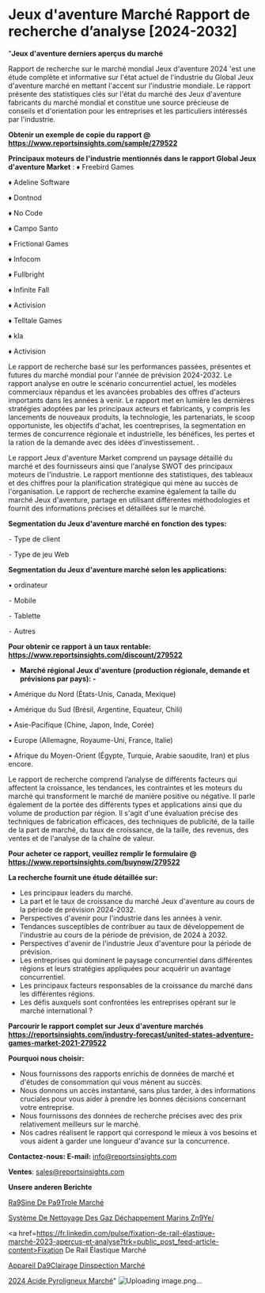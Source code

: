 # Jeux d'aventure Marché Rapport de recherche d’analyse [2024-2032]

"<strong>Jeux d'aventure derniers aperçus du marché</strong>

Rapport de recherche sur le marché mondial Jeux d'aventure 2024 'est une étude complète et informative sur l'état actuel de l'industrie du Global Jeux d'aventure marché en mettant l'accent sur l'industrie mondiale. Le rapport présente des statistiques clés sur l'état du marché des Jeux d'aventure fabricants du marché mondial et constitue une source précieuse de conseils et d'orientation pour les entreprises et les particuliers intéressés par l'industrie.

<strong>Obtenir un exemple de copie du rapport @ <a href=https://www.reportsinsights.com/sample/279522>https://www.reportsinsights.com/sample/279522</a></strong>

<strong>Principaux moteurs de l'industrie mentionnés dans le rapport Global Jeux d'aventure Market</strong> :
♦ Freebird Games

♦ Adeline Software

♦ Dontnod

♦ No Code

♦ Campo Santo

♦ Frictional Games

♦ Infocom

♦ Fullbright

♦ Infinite Fall

♦ Activision

♦ Telltale Games

♦ kla

♦ Activision

Le rapport de recherche basé sur les performances passées, présentes et futures du marché mondial pour l'année de prévision 2024-2032. Le rapport analyse en outre le scénario concurrentiel actuel, les modèles commerciaux répandus et les avancées probables des offres d'acteurs importants dans les années à venir. Le rapport met en lumière les dernières stratégies adoptées par les principaux acteurs et fabricants, y compris les lancements de nouveaux produits, la technologie, les partenariats, le scoop opportuniste, les objectifs d'achat, les coentreprises, la segmentation en termes de concurrence régionale et industrielle, les bénéfices, les pertes et la ration de la demande avec des idées d'investissement. .

Le rapport Jeux d'aventure Market comprend un paysage détaillé du marché et des fournisseurs ainsi que l'analyse SWOT des principaux moteurs de l'industrie. Le rapport mentionne des statistiques, des tableaux et des chiffres pour la planification stratégique qui mène au succès de l'organisation. Le rapport de recherche examine également la taille du marché Jeux d'aventure, partage en utilisant différentes méthodologies et fournit des informations précises et détaillées sur le marché.

<strong>Segmentation du Jeux d'aventure marché en fonction des types:</strong>


⁃ Type de client

⁃ Type de jeu Web

<strong>Segmentation du Jeux d'aventure marché selon les applications:</strong>

• ordinateur

⁃ Mobile

⁃ Tablette

⁃ Autres

<strong>Pour obtenir ce rapport à un taux rentable: <a href=https://www.reportsinsights.com/discount/279522>https://www.reportsinsights.com/discount/279522</a></strong>
<ul>
  <li><strong>Marché régional Jeux d'aventure (production régionale, demande et prévisions par pays): -</strong></li>
</ul>
• Amérique du Nord (États-Unis, Canada, Mexique)

• Amérique du Sud (Brésil, Argentine, Equateur, Chili)

• Asie-Pacifique (Chine, Japon, Inde, Corée)

• Europe (Allemagne, Royaume-Uni, France, Italie)

• Afrique du Moyen-Orient (Égypte, Turquie, Arabie saoudite, Iran) et plus encore.

Le rapport de recherche comprend l’analyse de différents facteurs qui affectent la croissance, les tendances, les contraintes et les moteurs du marché qui transforment le marché de manière positive ou négative. Il parle également de la portée des différents types et applications ainsi que du volume de production par région. Il s'agit d'une évaluation précise des techniques de fabrication efficaces, des techniques de publicité, de la taille de la part de marché, du taux de croissance, de la taille, des revenus, des ventes et de l'analyse de la chaîne de valeur.

<strong>Pour acheter ce rapport, veuillez remplir le formulaire @   <a href=https://www.reportsinsights.com/buynow/279522>https://www.reportsinsights.com/buynow/279522</a></strong>

<strong>La recherche fournit une étude détaillée sur:</strong>
<ul>
  <li>Les principaux leaders du marché.</li>
  <li>La part et le taux de croissance du marché Jeux d'aventure au cours de la période de prévision 2024-2032.</li>
  <li>Perspectives d'avenir pour l'industrie dans les années à venir.</li>
  <li>Tendances susceptibles de contribuer au taux de développement de l'industrie au cours de la période de prévision, de 2024 à 2032.</li>
  <li>Perspectives d'avenir de l'industrie Jeux d'aventure pour la période de prévision.</li>
  <li>Les entreprises qui dominent le paysage concurrentiel dans différentes régions et leurs stratégies appliquées pour acquérir un avantage concurrentiel.</li>
  <li>Les principaux facteurs responsables de la croissance du marché dans les différentes régions.</li>
  <li>Les défis auxquels sont confrontées les entreprises opérant sur le marché international ?</li>
</ul>

<strong>Parcourir le rapport complet sur Jeux d'aventure marchés <a href=https://reportsinsights.com/industry-forecast/united-states-adventure-games-market-2021-279522>https://reportsinsights.com/industry-forecast/united-states-adventure-games-market-2021-279522</a></strong>

<strong>Pourquoi nous choisir:</strong>
<ul>
  <li>Nous fournissons des rapports enrichis de données de marché et d'études de consommation qui vous mènent au succès.</li>
  <li>Nous donnons un accès instantané, sans plus tarder, à des informations cruciales pour vous aider à prendre les bonnes décisions concernant votre entreprise.</li>
  <li>Nous fournissons des données de recherche précises avec des prix relativement meilleurs sur le marché.</li>
  <li>Nos cadres réalisent le rapport qui correspond le mieux à vos besoins et vous aident à garder une longueur d'avance sur la concurrence.</li>
</ul>
<strong>Contactez-nous:
</strong><strong>E-mail:</strong> <a href=mailto:info@reportsinsights.com>info@reportsinsights.com</a>

<strong>Ventes</strong>: <a href=mailto:sales@reportsinsights.com>sales@reportsinsights.com</a>

<strong>Unsere anderen Berichte</strong>

<a href=https://www.linkedin.com/pulse/r%C3%A9sine-de-p%C3%A9trole-march%C3%A9-2024-taille-part-strat%C3%A9gies-4dnce/>Ra9Sine De Pa9Trole Marché</a>

<a href=https://www.linkedin.com/pulse/système-de-nettoyage-des-gaz-déchappement-marins-zn9ye/>Système De Nettoyage Des Gaz Déchappement Marins Zn9Ye/</a>

<a href=https://fr.linkedin.com/pulse/fixation-de-rail-élastique-marché-2023-aperçus-et-analyse?trk=public_post_feed-article-content>Fixation De Rail Élastique Marché</a>

<a href=https://www.linkedin.com/pulse/appareil-d%C3%A9clairage-dinspection-march%C3%A9-rapport-g99df/>Appareil Da9Clairage Dinspection Marché</a>

<a href=https://www.linkedin.com/pulse/2024-acide-pyroligneux-march%C3%A9-informations-bbalc/>2024 Acide Pyroligneux Marché</a>"
![Uploading image.png…]()
